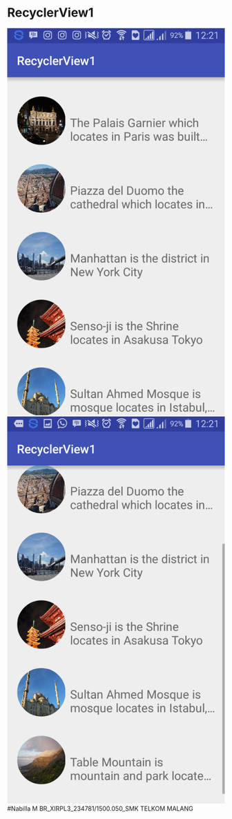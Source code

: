 # RecyclerView1
![Images](https://github.com/Nabillabsyrl/RecyclerView1/blob/master/Screenshot_2016-11-04-12-21-06.png)
![Images](https://github.com/Nabillabsyrl/RecyclerView1/blob/master/Screenshot_2016-11-04-12-21-25.png)
#Nabilla M BR_XIRPL3_234781/1500.050_SMK TELKOM MALANG
